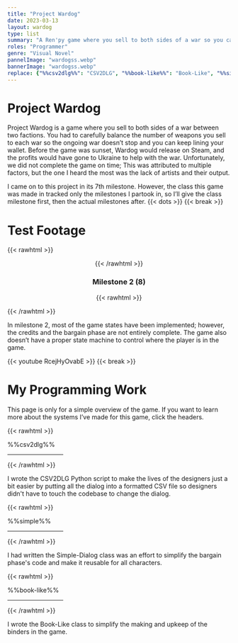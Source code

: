 ```yaml
---
title: "Project Wardog"
date: 2023-03-13
layout: wardog
type: list
summary: "A Ren'py game where you sell to both sides of a war so you can line your pockets with cash."
roles: "Programmer"
genre: "Visual Novel"
pannelImage: "wardogss.webp"
bannerImage: "wardogss.webp"
replace: {"%%csv2dlg%%": "CSV2DLG", "%%book-like%%": "Book-Like", "%%simple%%": "Simple-Dialog"}
---
```


# Project Wardog
Project Wardog is a game where you sell to both sides of a war between two factions. You had to carefully balance the number of weapons you sell to each war so the ongoing war doesn’t stop and you can keep lining your wallet. Before the game was sunset, Wardog would release on Steam, and the profits would have gone to Ukraine to help with the war. Unfortunately, we did not complete the game on time; This was attributed to multiple factors, but the one I heard the most was the lack of artists and their output.

I came on to this project in its 7th milestone. However, the class this game was made in tracked only the milestones I partook in, so I’ll give the class milestone first, then the actual milestones after.
{{< dots >}}
{{< break >}}

# Test Footage

{{< rawhtml >}}<div align=center>{{< /rawhtml >}}
### Milestone 2 (8)
{{< rawhtml >}}</div>{{< /rawhtml >}}

In milestone 2, most of the game states have been implemented; however, the credits and the bargain phase are not entirely complete. The game also doesn’t have a proper state machine to control where the player is in the game.

{{< youtube RcejHyOvabE >}}
{{< break >}}

# My Programming Work
This page is only for a simple overview of the game. If you want to learn more about the systems I’ve made for this game, click the headers.

{{< rawhtml >}}
<div style="display: flex; flex-direction: column; align-items: start;">
%%csv2dlg%%
<hr class="short-intro-line" style="width: 25%;">
</div>
{{< /rawhtml >}}

I wrote the CSV2DLG Python script to make the lives of the designers just a bit easier by putting all the dialog into a formatted CSV file so designers didn't have to touch the codebase to change the dialog.

{{< rawhtml >}}
<div style="display: flex; flex-direction: column; align-items: start;">
%%simple%%
<hr class="short-intro-line" style="width: 25%;">
</div>
{{< /rawhtml >}}

I had written the Simple-Dialog class was an effort to simplify the bargain phase's code and make it reusable for all characters.

{{< rawhtml >}}
<div style="display: flex; flex-direction: column; align-items: start;">
%%book-like%%
<hr class="short-intro-line" style="width: 25%;">
</div>
{{< /rawhtml >}}

I wrote the Book-Like class to simplify the making and upkeep of the binders in the game.

